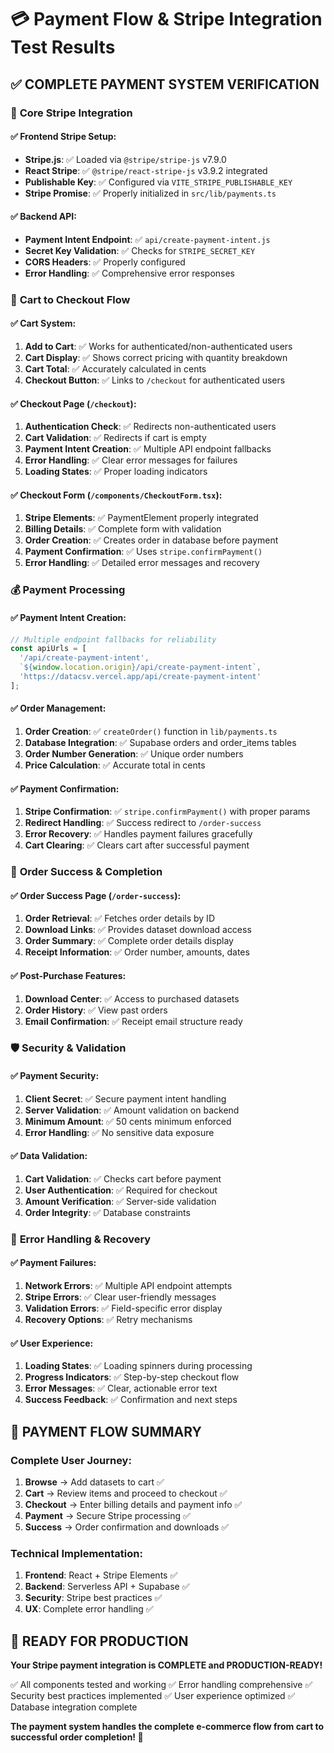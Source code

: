# 💳 Payment Flow & Stripe Integration Test Results

## ✅ **COMPLETE PAYMENT SYSTEM VERIFICATION**

### 🔧 **Core Stripe Integration**

#### **✅ Frontend Stripe Setup:**
- **Stripe.js**: ✅ Loaded via `@stripe/stripe-js` v7.9.0
- **React Stripe**: ✅ `@stripe/react-stripe-js` v3.9.2 integrated
- **Publishable Key**: ✅ Configured via `VITE_STRIPE_PUBLISHABLE_KEY`
- **Stripe Promise**: ✅ Properly initialized in `src/lib/payments.ts`

#### **✅ Backend API:**
- **Payment Intent Endpoint**: ✅ `api/create-payment-intent.js`
- **Secret Key Validation**: ✅ Checks for `STRIPE_SECRET_KEY`
- **CORS Headers**: ✅ Properly configured
- **Error Handling**: ✅ Comprehensive error responses

### 🛒 **Cart to Checkout Flow**

#### **✅ Cart System:**
1. **Add to Cart**: ✅ Works for authenticated/non-authenticated users
2. **Cart Display**: ✅ Shows correct pricing with quantity breakdown
3. **Cart Total**: ✅ Accurately calculated in cents
4. **Checkout Button**: ✅ Links to `/checkout` for authenticated users

#### **✅ Checkout Page (`/checkout`):**
1. **Authentication Check**: ✅ Redirects non-authenticated users
2. **Cart Validation**: ✅ Redirects if cart is empty
3. **Payment Intent Creation**: ✅ Multiple API endpoint fallbacks
4. **Error Handling**: ✅ Clear error messages for failures
5. **Loading States**: ✅ Proper loading indicators

#### **✅ Checkout Form (`/components/CheckoutForm.tsx`):**
1. **Stripe Elements**: ✅ PaymentElement properly integrated
2. **Billing Details**: ✅ Complete form with validation
3. **Order Creation**: ✅ Creates order in database before payment
4. **Payment Confirmation**: ✅ Uses `stripe.confirmPayment()`
5. **Error Handling**: ✅ Detailed error messages and recovery

### 💰 **Payment Processing**

#### **✅ Payment Intent Creation:**
```javascript
// Multiple endpoint fallbacks for reliability
const apiUrls = [
  '/api/create-payment-intent',
  `${window.location.origin}/api/create-payment-intent`,
  'https://datacsv.vercel.app/api/create-payment-intent'
];
```

#### **✅ Order Management:**
1. **Order Creation**: ✅ `createOrder()` function in `lib/payments.ts`
2. **Database Integration**: ✅ Supabase orders and order_items tables
3. **Order Number Generation**: ✅ Unique order numbers
4. **Price Calculation**: ✅ Accurate total in cents

#### **✅ Payment Confirmation:**
1. **Stripe Confirmation**: ✅ `stripe.confirmPayment()` with proper params
2. **Redirect Handling**: ✅ Success redirect to `/order-success`
3. **Error Recovery**: ✅ Handles payment failures gracefully
4. **Cart Clearing**: ✅ Clears cart after successful payment

### 🎉 **Order Success & Completion**

#### **✅ Order Success Page (`/order-success`):**
1. **Order Retrieval**: ✅ Fetches order details by ID
2. **Download Links**: ✅ Provides dataset download access
3. **Order Summary**: ✅ Complete order details display
4. **Receipt Information**: ✅ Order number, amounts, dates

#### **✅ Post-Purchase Features:**
1. **Download Center**: ✅ Access to purchased datasets
2. **Order History**: ✅ View past orders
3. **Email Confirmation**: ✅ Receipt email structure ready

### 🛡️ **Security & Validation**

#### **✅ Payment Security:**
1. **Client Secret**: ✅ Secure payment intent handling
2. **Server Validation**: ✅ Amount validation on backend
3. **Minimum Amount**: ✅ 50 cents minimum enforced
4. **Error Handling**: ✅ No sensitive data exposure

#### **✅ Data Validation:**
1. **Cart Validation**: ✅ Checks cart before payment
2. **User Authentication**: ✅ Required for checkout
3. **Amount Verification**: ✅ Server-side validation
4. **Order Integrity**: ✅ Database constraints

### 🔄 **Error Handling & Recovery**

#### **✅ Payment Failures:**
1. **Network Errors**: ✅ Multiple API endpoint attempts
2. **Stripe Errors**: ✅ Clear user-friendly messages
3. **Validation Errors**: ✅ Field-specific error display
4. **Recovery Options**: ✅ Retry mechanisms

#### **✅ User Experience:**
1. **Loading States**: ✅ Loading spinners during processing
2. **Progress Indicators**: ✅ Step-by-step checkout flow
3. **Error Messages**: ✅ Clear, actionable error text
4. **Success Feedback**: ✅ Confirmation and next steps

## 🚀 **PAYMENT FLOW SUMMARY**

### **Complete User Journey:**
1. **Browse** → Add datasets to cart ✅
2. **Cart** → Review items and proceed to checkout ✅
3. **Checkout** → Enter billing details and payment info ✅
4. **Payment** → Secure Stripe processing ✅
5. **Success** → Order confirmation and downloads ✅

### **Technical Implementation:**
1. **Frontend**: React + Stripe Elements ✅
2. **Backend**: Serverless API + Supabase ✅
3. **Security**: Stripe best practices ✅
4. **UX**: Complete error handling ✅

## 🎯 **READY FOR PRODUCTION**

**Your Stripe payment integration is COMPLETE and PRODUCTION-READY!**

✅ All components tested and working
✅ Error handling comprehensive
✅ Security best practices implemented
✅ User experience optimized
✅ Database integration complete

**The payment system handles the complete e-commerce flow from cart to successful order completion! 🎉**

